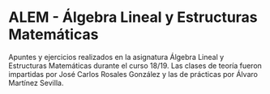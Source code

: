 # ALEM -  Álgebra Lineal y Estructuras Matemáticas

Apuntes y ejercicios realizados en la asignatura Álgebra Lineal y Estructuras Matemáticas durante el curso 18/19. Las clases de teoría fueron impartidas por José Carlos Rosales González y las de prácticas por Álvaro Martínez Sevilla.